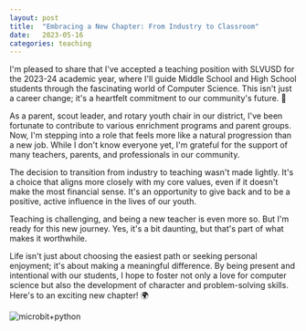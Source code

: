 ```yaml
---
layout: post
title:  "Embracing a New Chapter: From Industry to Classroom"
date:   2023-05-16
categories: teaching
---
```


I'm pleased to share that I've accepted a teaching position with SLVUSD for the 2023-24 academic year, where I'll guide Middle School and High School students through the fascinating world of Computer Science. This isn't just a career change; it's a heartfelt commitment to our community's future. 💖

As a parent, scout leader, and rotary youth chair in our district, I've been fortunate to contribute to various enrichment programs and parent groups. Now, I'm stepping into a role that feels more like a natural progression than a new job. While I don't know everyone yet, I'm grateful for the support of many teachers, parents, and professionals in our community.

The decision to transition from industry to teaching wasn't made lightly. It's a choice that aligns more closely with my core values, even if it doesn't make the most financial sense. It's an opportunity to give back and to be a positive, active influence in the lives of our youth.

Teaching is challenging, and being a new teacher is even more so. But I'm ready for this new journey. Yes, it's a bit daunting, but that's part of what makes it worthwhile.

Life isn't just about choosing the easiest path or seeking personal enjoyment; it's about making a meaningful difference. By being present and intentional with our students, I hope to foster not only a love for computer science but also the development of character and problem-solving skills. Here's to an exciting new chapter! 🌍

![microbit+python](https://lh3.googleusercontent.com/pw/AIL4fc89301hjToEZrQ8eNGGllpTx-fLCXf742aznVT2XZlmYnp_rOrYsWCc2D3NMmd8_fb5h8cu5-2a1kisSxuELi-GhrBBlzWIv4D-YUOtOEQo1M1AwPk=w2400)
